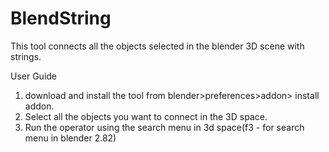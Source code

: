 # BlendString
This tool connects all the objects selected in the blender 3D scene with strings.

User Guide
1. download and install the tool from blender>preferences>addon> install addon.
2. Select all the objects you want to connect in the 3D space. 
3. Run the operator using the search menu in 3d space(f3 - for search menu in blender 2.82)

